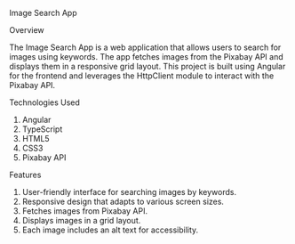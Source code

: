 Image Search App

Overview

The Image Search App is a web application that allows users to search for images using keywords. The app fetches images from the Pixabay API and displays them in a responsive grid layout. This project is built using Angular for the frontend and leverages the HttpClient module to interact with the Pixabay API.

Technologies Used

1. Angular
2. TypeScript
3. HTML5
4. CSS3
5. Pixabay API

Features

1. User-friendly interface for searching images by keywords.
2. Responsive design that adapts to various screen sizes.
3. Fetches images from Pixabay API.
4. Displays images in a grid layout.
5. Each image includes an alt text for accessibility.
